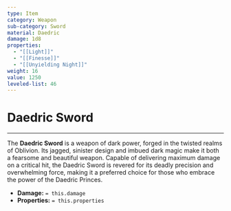 ```yaml
---
type: Item
category: Weapon
sub-category: Sword
material: Daedric
damage: 1d8
properties:
  - "[[Light]]"
  - "[[Finesse]]"
  - "[[Unyielding Night]]"
weight: 16
value: 1250
leveled-list: 46
---
```

# Daedric Sword
---
The **Daedric Sword** is a weapon of dark power, forged in the twisted realms of Oblivion. Its jagged, sinister design and imbued dark magic make it both a fearsome and beautiful weapon. Capable of delivering maximum damage on a critical hit, the Daedric Sword is revered for its deadly precision and overwhelming force, making it a preferred choice for those who embrace the power of the Daedric Princes.

- **Damage:** `= this.damage`
- **Properties:** `= this.properties`
